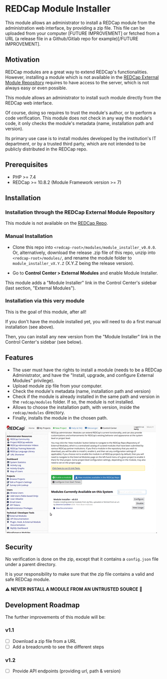 # REDCap Module Installer

This module allows an administrator to install a REDCap module from the administration web interface, by providing a zip file. This file can be uploaded from your computer [FUTURE IMPROVEMENT] or fetched from a URL (a release file in a Github/Gitlab repo for example)[/FUTURE IMPROVEMENT].

## Motivation

REDCap modules are a great way to extend REDCap's functionalities. However, installing a module which is not available in the [REDCap External Module Repository](https://redcap.vanderbilt.edu/consortium/modules/index.php) requires to have access to the server, which is not always easy or even possible.

This module allows an administrator to install such module directly from the REDCap web interface.

Of course, doing so requires to trust the module's author, or to perform a code verification. This module does not check in any way the module's code, it only checks the module's metadata (name, installation path and version).

Its primary use case is to install modules developed by the institution's IT department, or by a trusted third party, which are not intended to be publicly distributed in the REDCap repo.

## Prerequisites

* PHP >= 7.4
* REDCap >= 10.8.2 (Module Framework version >= 7)

## Installation

### Installation through the REDCap External Module Repository

This module is not available on the [REDCap Repo](https://redcap.vanderbilt.edu/consortium/modules/index.php).

### Manual Installation
- Clone this repo into `<redcap-root>/modules/module_installer_v0.0.0`.
  Or, alternatively, download the release .zip file of this repo, unzip into `<redcap-root>/modules/`, and rename the module folder to `module_installer_vX.Y.Z` (X.Y.Z being the release version).

- Go to **Control Center > External Modules** and enable Module Installer.

This module adds a "Module Installer" link in the Control Center's sidebar (last section, "External Modules").

### Installation via this very module

This is the goal of this module, after all!

If you don't have the module installed yet, you will need to do a first manual installation (see above).

Then, you can install any new version from the "Module Installer" link in the Control Center's sidebar (see below).

## Features

* The user must have the rights to install a module (needs to be a REDCap Administrator, and have the "Install, upgrade, and configure External Modules" privilege).
* Upload module zip file from your computer.
* Check the module's metadata (name, installation path and version)
* Check if the module is already installed in the same path and version in the `redcap/modules` folder. If so, the module is not installed.
* Allows to choose the installation path, with version, inside the `redcap/modules` directory. 
* Finally, installs the module in the chosen path.

![Demo](module-installer-demo.gif).

## Security

No verification is done on the zip, except that it contains a `config.json` file under a parent directory.

It is your responsibility to make sure that the zip file contains a valid and safe REDCap module.

:warning: **NEVER INSTALL A MODULE FROM AN UNTRUSTED SOURCE** :see_no_evil:

## Development Roadmap

The further improvements of this module will be:

### v1.1

- [ ] Download a zip file from a URL
- [ ] Add a breadcrumb to see the different steps

### v1.2

- [ ] Provide API endpoints (providing url, path & version)

